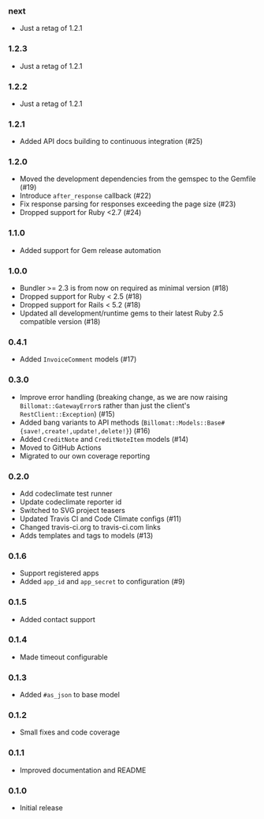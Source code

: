### next

* Just a retag of 1.2.1

### 1.2.3

* Just a retag of 1.2.1

### 1.2.2

* Just a retag of 1.2.1

### 1.2.1

* Added API docs building to continuous integration (#25)

### 1.2.0

* Moved the development dependencies from the gemspec to the Gemfile (#19)
* Introduce `after_response` callback (#22)
* Fix response parsing for responses exceeding the page size (#23)
* Dropped support for Ruby <2.7 (#24)

### 1.1.0

* Added support for Gem release automation

### 1.0.0

* Bundler >= 2.3 is from now on required as minimal version (#18)
* Dropped support for Ruby < 2.5 (#18)
* Dropped support for Rails < 5.2 (#18)
* Updated all development/runtime gems to their latest
  Ruby 2.5 compatible version (#18)

### 0.4.1

* Added `InvoiceComment` models (#17)

### 0.3.0

* Improve error handling (breaking change, as we are now raising
  `Billomat::GatewayError`s rather than just the client's
  `RestClient::Exception`) (#15)
* Added bang variants to API methods
  (`Billomat::Models::Base#{save!,create!,update!,delete!}`) (#16)
* Added `CreditNote` and `CreditNoteItem` models (#14)
* Moved to GitHub Actions
* Migrated to our own coverage reporting

### 0.2.0

* Add codeclimate test runner
* Update codeclimate reporter id
* Switched to SVG project teasers
* Updated Travis CI and Code Climate configs (#11)
* Changed travis-ci.org to travis-ci.com links
* Adds templates and tags to models (#13)

### 0.1.6

* Support registered apps
* Added `app_id` and `app_secret` to configuration (#9)

### 0.1.5

* Added contact support

### 0.1.4

* Made timeout configurable

### 0.1.3

* Added `#as_json` to base model

### 0.1.2

* Small fixes and code coverage

### 0.1.1

* Improved documentation and README

### 0.1.0

* Initial release
